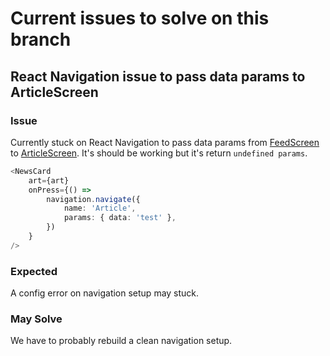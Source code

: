 # Current issues to solve on this branch

## React Navigation issue to pass data params to ArticleScreen

### Issue

Currently stuck on React Navigation to pass data params from [FeedScreen](src\Containers\FeedScreen\FeedScreen.tsx) to
[ArticleScreen](src\Containers\ArticleScreen\ArticleScreen.tsx). It's should be working but it's return `undefined params`.

```ts
<NewsCard
    art={art}
    onPress={() =>
        navigation.navigate({
            name: 'Article',
            params: { data: 'test' },
        })
    }
/>
```

### Expected

A config error on navigation setup may stuck.

### May Solve

We have to probably rebuild a clean navigation setup.
